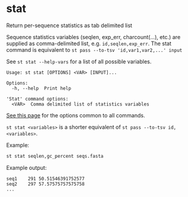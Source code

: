 # stat
Return per-sequence statistics as tab delimited list

Sequence statistics variables (seqlen, exp_err, charcount(...), etc.)
are supplied as comma-delimited list, e.g. `id,seqlen,exp_err`.
The stat command is equivalent to `st pass --to-tsv 'id,var1,var2,...' input`

See `st stat --help-vars` for a list of all possible variables.


```
Usage: st stat [OPTIONS] <VAR> [INPUT]...

Options:
  -h, --help  Print help

'Stat' command options:
  <VAR>  Comma delimited list of statistics variables
```
[See this page](opts.md) for the options common to all commands.

`st stat <variables>` is a shorter equivalent of `st pass --to-tsv id,<variables>`.

Example:

```bash
st stat seqlen,gc_percent seqs.fasta
```

Example output:

```
seq1	291	50.51546391752577
seq2	297	57.57575757575758
...
```
